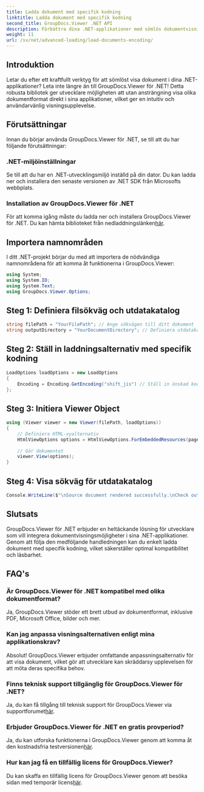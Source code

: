 ```yaml
---
title: Ladda dokument med specifik kodning
linktitle: Ladda dokument med specifik kodning
second_title: GroupDocs.Viewer .NET API
description: Förbättra dina .NET-applikationer med sömlös dokumentvisning med GroupDocs.Viewer för .NET. Ladda enkelt dokument med specifik kodning och anpassa visningsupplevelsen.
weight: 11
url: /sv/net/advanced-loading/load-documents-encoding/
---
```

## Introduktion
Letar du efter ett kraftfullt verktyg för att sömlöst visa dokument i dina .NET-applikationer? Leta inte längre än till GroupDocs.Viewer för .NET! Detta robusta bibliotek ger utvecklare möjligheten att utan ansträngning visa olika dokumentformat direkt i sina applikationer, vilket ger en intuitiv och användarvänlig visningsupplevelse.
## Förutsättningar
Innan du börjar använda GroupDocs.Viewer för .NET, se till att du har följande förutsättningar:
### .NET-miljöinställningar
Se till att du har en .NET-utvecklingsmiljö inställd på din dator. Du kan ladda ner och installera den senaste versionen av .NET SDK från Microsofts webbplats.
### Installation av GroupDocs.Viewer för .NET
 För att komma igång måste du ladda ner och installera GroupDocs.Viewer för .NET. Du kan hämta biblioteket från nedladdningslänken[här](https://releases.groupdocs.com/viewer/net/).

## Importera namnområden
I ditt .NET-projekt börjar du med att importera de nödvändiga namnområdena för att komma åt funktionerna i GroupDocs.Viewer:
```csharp
using System;
using System.IO;
using System.Text;
using GroupDocs.Viewer.Options;
```

## Steg 1: Definiera filsökväg och utdatakatalog
```csharp
string filePath = "YourFilePath"; // Ange sökvägen till ditt dokument
string outputDirectory = "YourDocumentDirectory"; // Definiera utdatakatalogen för renderade sidor
```
## Steg 2: Ställ in laddningsalternativ med specifik kodning
```csharp
LoadOptions loadOptions = new LoadOptions
{
    Encoding = Encoding.GetEncoding("shift_jis") // Ställ in önskad kodning (t.ex. shift_jis)
};
```
## Steg 3: Initiera Viewer Object
```csharp
using (Viewer viewer = new Viewer(filePath, loadOptions))
{
    // Definiera HTML-vyalternativ
    HtmlViewOptions options = HtmlViewOptions.ForEmbeddedResources(pageFilePathFormat);
    
    // Gör dokumentet
    viewer.View(options);
}
```
## Steg 4: Visa sökväg för utdatakatalog
```csharp
Console.WriteLine($"\nSource document rendered successfully.\nCheck output in {outputDirectory}.");
```

## Slutsats
GroupDocs.Viewer för .NET erbjuder en heltäckande lösning för utvecklare som vill integrera dokumentvisningsmöjligheter i sina .NET-applikationer. Genom att följa den medföljande handledningen kan du enkelt ladda dokument med specifik kodning, vilket säkerställer optimal kompatibilitet och läsbarhet.
## FAQ's
### Är GroupDocs.Viewer för .NET kompatibel med olika dokumentformat?
Ja, GroupDocs.Viewer stöder ett brett utbud av dokumentformat, inklusive PDF, Microsoft Office, bilder och mer.
### Kan jag anpassa visningsalternativen enligt mina applikationskrav?
Absolut! GroupDocs.Viewer erbjuder omfattande anpassningsalternativ för att visa dokument, vilket gör att utvecklare kan skräddarsy upplevelsen för att möta deras specifika behov.
### Finns teknisk support tillgänglig för GroupDocs.Viewer för .NET?
 Ja, du kan få tillgång till teknisk support för GroupDocs.Viewer via supportforumet[här](https://forum.groupdocs.com/c/viewer/9).
### Erbjuder GroupDocs.Viewer för .NET en gratis provperiod?
Ja, du kan utforska funktionerna i GroupDocs.Viewer genom att komma åt den kostnadsfria testversionen[här](https://releases.groupdocs.com/).
### Hur kan jag få en tillfällig licens för GroupDocs.Viewer?
 Du kan skaffa en tillfällig licens för GroupDocs.Viewer genom att besöka sidan med temporär licens[här](https://purchase.groupdocs.com/temporary-license/).